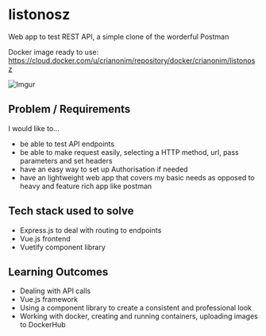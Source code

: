 # listonosz

Web app to test REST API, a simple clone of the worderful Postman

Docker image ready to use: https://cloud.docker.com/u/crianonim/repository/docker/crianonim/listonosz

![Imgur](https://i.imgur.com/pr3N6MX.png)

## Problem / Requirements
I would like to...
- be able to test API endpoints
- be able to make request easily, selecting a HTTP method, url, pass parameters and set headers
- have an easy way to set up Authorisation if needed
- have an lightweight web app that covers my basic needs as opposed to heavy and feature rich app like postman

## Tech stack used to solve
- Express.js to deal with routing to endpoints
- Vue.js frontend
- Vuetify component library

## Learning Outcomes
- Dealing with API calls
- Vue.js framework
- Using a component library to create a consistent and professional look
- Working with docker, creating and running containers, uploading images to DockerHub
